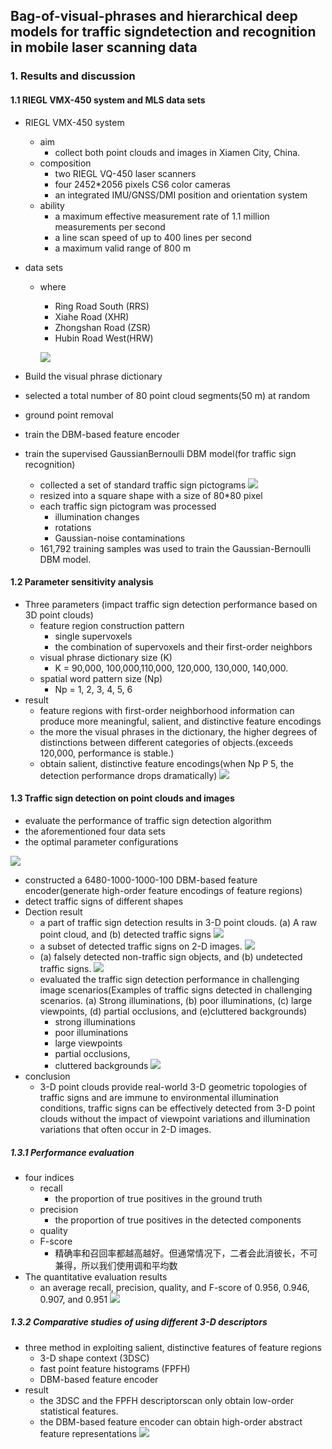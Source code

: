 ## Bag-of-visual-phrases and hierarchical deep models for traffic signdetection and recognition in mobile laser scanning data
### 1. Results and discussion
#### 1.1  RIEGL VMX-450 system and MLS data sets
- RIEGL VMX-450 system
  - aim
    - collect both point clouds and images in Xiamen City, China.
  - composition
    - two RIEGL VQ-450 laser scanners
    - four 2452*2056 pixels CS6 color cameras
    - an integrated IMU/GNSS/DMI position and orientation system
  - ability
    - a maximum effective measurement rate of 1.1 million measurements per second
    - a line scan speed of up to 400 lines per second
    - a maximum valid range of 800 m
    
- data sets
  - where
    - Ring Road South (RRS)
    - Xiahe Road (XHR)
    - Zhongshan Road (ZSR)
    - Hubin Road West(HRW)
    
    ![](/assets/table1.png) 
 -  Build the visual phrase dictionary
   - selected a total number of 80 point cloud segments(50 m) at random
   - ground point removal
   - train the DBM-based feature encoder
 - train the supervised GaussianBernoulli DBM model(for traffic sign recognition)
   - collected a set of standard traffic sign pictograms
   ![](/assets/pic3.jpg)
   - resized into a square shape with a size of 80*80 pixel
   - each traffic sign pictogram was processed
     - illumination changes
     - rotations
     - Gaussian-noise contaminations 
   - 161,792 training samples was used to train the Gaussian-Bernoulli DBM model.
     
#### 1.2 Parameter sensitivity analysis
- Three parameters (impact traffic sign detection performance based on 3D point clouds)
  - feature region construction pattern
    - single supervoxels
    - the combination of supervoxels and their first-order neighbors
  - visual phrase dictionary size (K)
    - K = 90,000, 100,000,110,000, 120,000, 130,000, 140,000. 
  - spatial word pattern size (Np)
    - Np = 1, 2, 3, 4, 5, 6
- result
  - feature regions with first-order neighborhood information can produce more meaningful, salient, and distinctive feature encodings 
  -  the more the visual phrases in the dictionary, the higher degrees of distinctions between different categories of objects.(exceeds 120,000, performance is stable.)
  -  obtain salient, distinctive feature encodings(when Np P 5, the detection performance drops dramatically)
  ![](/assets/pic2.png)

#### 1.3 Traffic sign detection on point clouds and images
-  evaluate the performance of traffic sign detection algorithm
  - the aforementioned four data sets
  - the optimal parameter configurations
  
  ![](/assets/pic4.jpg)
  - constructed a 6480-1000-1000-100 DBM-based feature encoder(generate high-order feature encodings of feature regions)
  - detect traffic signs of different shapes
- Dection result
  - a part of traffic sign detection results in 3-D point clouds. (a) A raw point cloud, and (b) detected traffic signs
  ![](/assets/pic5.jpg) 
  - a subset of detected traffic signs on 2-D images.
  ![](/assets/pic6.jpg)
  - (a) falsely detected non-traffic sign objects, and (b) undetected traffic signs.
  ![](/assets/pic7.jpg)
  - evaluated the traffic sign detection performance in challenging image scenarios(Examples of traffic signs detected in challenging scenarios. (a) Strong illuminations, (b) poor illuminations, (c) large viewpoints, (d) partial occlusions, and (e)cluttered backgrounds)
    - strong illuminations
    - poor illuminations
    - large viewpoints
    - partial occlusions,
    - cluttered backgrounds
  ![](/assets/pic8.jpg)
- conclusion
  - 3-D point clouds provide real-world 3-D geometric topologies of traffic signs and are immune to environmental illumination conditions, traffic signs can be effectively detected from 3-D point clouds without the impact of viewpoint variations and illumination variations that often occur in 2-D images.
##### 1.3.1 Performance evaluation
- four indices
  - recall
    - the proportion of true positives in the ground truth
  - precision
    - the proportion of true positives in the detected components
  - quality
  - F-score
    - 精确率和召回率都越高越好。但通常情况下，二者会此消彼长，不可兼得，所以我们使用调和平均数
- The quantitative evaluation results
  - an average recall, precision, quality, and F-score of 0.956, 0.946, 0.907, and 0.951
  ![](/assets/pic9.jpg)
  
##### 1.3.2 Comparative studies of using different 3-D descriptors
- three method in exploiting salient, distinctive features of feature regions
  - 3-D shape context (3DSC)
  - fast point feature histograms (FPFH)
  - DBM-based feature encoder
- result
  - the 3DSC and the FPFH descriptorscan only obtain low-order statistical features.
  -  the DBM-based feature encoder can obtain high-order abstract feature representations
  ![](/assets/pic10.jpg)
